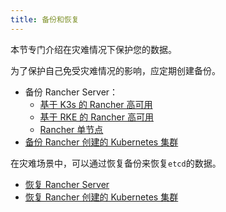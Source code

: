 ```yaml
---
title: 备份和恢复
---
```


本节专门介绍在灾难情况下保护您的数据。

为了保护自己免受灾难情况的影响，应定期创建备份。

- 备份 Rancher Server：
  - [基于 K3s 的 Rancher 高可用](/docs/backups/backups/k3s-backups/_index)
  - [基于 RKE 的 Rancher 高可用](/docs/backups/backups/ha-backups/_index)
  - [Rancher 单节点](/docs/backups/backups/single-node-backups/_index)
- [备份 Rancher 创建的 Kubernetes 集群](/docs/cluster-admin/backing-up-etcd/_index)

在灾难场景中，可以通过恢复备份来恢复`etcd`的数据。

- [恢复 Rancher Server](/docs/backups/restorations/_index)
- [恢复 Rancher 创建的 Kubernetes 集群](/docs/cluster-admin/restoring-etcd/_index)
